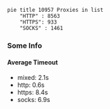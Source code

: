 
```mermaid
pie title 10957 Proxies in list
    "HTTP" : 8563
    "HTTPS": 933
    "SOCKS" : 1461
```

### Some Info
#### Average Timeout

- mixed: 2.1s
- http: 0.6s
- https: 8.4s
- socks: 6.9s
